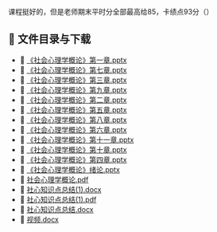 课程挺好的，但是老师期末平时分全部最高给85，卡绩点93分（）
## 📄 文件目录与下载

- 📄 [《社会心理学概论》第一章.pptx](%E3%80%8A%E7%A4%BE%E4%BC%9A%E5%BF%83%E7%90%86%E5%AD%A6%E6%A6%82%E8%AE%BA%E3%80%8B%E7%AC%AC%E4%B8%80%E7%AB%A0.pptx)
- 📄 [《社会心理学概论》第七章.pptx](%E3%80%8A%E7%A4%BE%E4%BC%9A%E5%BF%83%E7%90%86%E5%AD%A6%E6%A6%82%E8%AE%BA%E3%80%8B%E7%AC%AC%E4%B8%83%E7%AB%A0.pptx)
- 📄 [《社会心理学概论》第三章.pptx](%E3%80%8A%E7%A4%BE%E4%BC%9A%E5%BF%83%E7%90%86%E5%AD%A6%E6%A6%82%E8%AE%BA%E3%80%8B%E7%AC%AC%E4%B8%89%E7%AB%A0.pptx)
- 📄 [《社会心理学概论》第九章.pptx](%E3%80%8A%E7%A4%BE%E4%BC%9A%E5%BF%83%E7%90%86%E5%AD%A6%E6%A6%82%E8%AE%BA%E3%80%8B%E7%AC%AC%E4%B9%9D%E7%AB%A0.pptx)
- 📄 [《社会心理学概论》第二章.pptx](%E3%80%8A%E7%A4%BE%E4%BC%9A%E5%BF%83%E7%90%86%E5%AD%A6%E6%A6%82%E8%AE%BA%E3%80%8B%E7%AC%AC%E4%BA%8C%E7%AB%A0.pptx)
- 📄 [《社会心理学概论》第五章.pptx](%E3%80%8A%E7%A4%BE%E4%BC%9A%E5%BF%83%E7%90%86%E5%AD%A6%E6%A6%82%E8%AE%BA%E3%80%8B%E7%AC%AC%E4%BA%94%E7%AB%A0.pptx)
- 📄 [《社会心理学概论》第八章.pptx](%E3%80%8A%E7%A4%BE%E4%BC%9A%E5%BF%83%E7%90%86%E5%AD%A6%E6%A6%82%E8%AE%BA%E3%80%8B%E7%AC%AC%E5%85%AB%E7%AB%A0.pptx)
- 📄 [《社会心理学概论》第六章.pptx](%E3%80%8A%E7%A4%BE%E4%BC%9A%E5%BF%83%E7%90%86%E5%AD%A6%E6%A6%82%E8%AE%BA%E3%80%8B%E7%AC%AC%E5%85%AD%E7%AB%A0.pptx)
- 📄 [《社会心理学概论》第十一章.pptx](%E3%80%8A%E7%A4%BE%E4%BC%9A%E5%BF%83%E7%90%86%E5%AD%A6%E6%A6%82%E8%AE%BA%E3%80%8B%E7%AC%AC%E5%8D%81%E4%B8%80%E7%AB%A0.pptx)
- 📄 [《社会心理学概论》第十章.pptx](%E3%80%8A%E7%A4%BE%E4%BC%9A%E5%BF%83%E7%90%86%E5%AD%A6%E6%A6%82%E8%AE%BA%E3%80%8B%E7%AC%AC%E5%8D%81%E7%AB%A0.pptx)
- 📄 [《社会心理学概论》第四章.pptx](%E3%80%8A%E7%A4%BE%E4%BC%9A%E5%BF%83%E7%90%86%E5%AD%A6%E6%A6%82%E8%AE%BA%E3%80%8B%E7%AC%AC%E5%9B%9B%E7%AB%A0.pptx)
- 📄 [《社会心理学概论》绪论.pptx](%E3%80%8A%E7%A4%BE%E4%BC%9A%E5%BF%83%E7%90%86%E5%AD%A6%E6%A6%82%E8%AE%BA%E3%80%8B%E7%BB%AA%E8%AE%BA.pptx)
- 📄 [社会心理学概论.pdf](%E7%A4%BE%E4%BC%9A%E5%BF%83%E7%90%86%E5%AD%A6%E6%A6%82%E8%AE%BA.pdf)
- 📄 [社心知识点总结(1).docx](%E7%A4%BE%E5%BF%83%E7%9F%A5%E8%AF%86%E7%82%B9%E6%80%BB%E7%BB%93%281%29.docx)
- 📄 [社心知识点总结(1).pdf](%E7%A4%BE%E5%BF%83%E7%9F%A5%E8%AF%86%E7%82%B9%E6%80%BB%E7%BB%93%281%29.pdf)
- 📄 [社心知识点总结.docx](%E7%A4%BE%E5%BF%83%E7%9F%A5%E8%AF%86%E7%82%B9%E6%80%BB%E7%BB%93.docx)
- 📄 [视频.docx](%E8%A7%86%E9%A2%91.docx)
